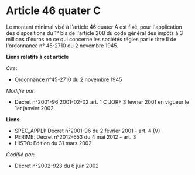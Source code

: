 # Article 46 quater C

Le montant minimal visé à l'article 46 quater A est fixé, pour l'application des dispositions du 1° bis de l'article 208 du
code général des impôts à 3 millions d'euros en ce qui concerne les sociétés régies par le titre II de l'ordonnance n°
45-2710 du 2 novembre 1945.

**Liens relatifs à cet article**

_Cite_:

  - Ordonnance n°45-2710 du 2 novembre 1945

_Modifié par_:

  - Décret n°2001-96 2001-02-02 art. 1 C JORF 3 février 2001 en vigueur le 1er janvier 2002

**Liens**:

  - SPEC_APPLI: Décret n°2001-96 du 2 février 2001 - art. 4 (V)
  - PERIME: Décret n°2012-653 du 4 mai 2012 - art. 3
  - HISTO: Edition du 31 mars 2002

_Codifié par_:

  - Décret n°2002-923 du 6 juin 2002
